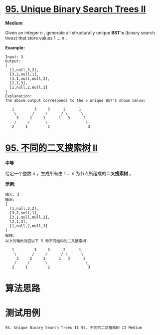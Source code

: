 # [95. Unique Binary Search Trees II][enTitle]

**Medium**

Given an integer  *n* , generate all structurally unique **BST's**  (binary search trees) that store values 1 ...  *n* .

**Example:** 

```
Input: 3
Output:
[
  [1,null,3,2],
  [3,2,null,1],
  [3,1,null,null,2],
  [2,1,3],
  [1,null,2,null,3]
]
Explanation:
The above output corresponds to the 5 unique BST's shown below:

   1         3     3      2      1
    \       /     /      / \      \
     3     2     1      1   3      2
    /     /       \                 \
   2     1         2                 3

```
# [95. 不同的二叉搜索树 II][cnTitle]

**中等**

给定一个整数  *n* ，生成所有由 1 ...  *n*  为节点所组成的**二叉搜索树** 。

**示例:** 

```
输入: 3
输出:
[
  [1,null,3,2],
  [3,2,null,1],
  [3,1,null,null,2],
  [2,1,3],
  [1,null,2,null,3]
]
解释:
以上的输出对应以下 5 种不同结构的二叉搜索树：

   1         3     3      2      1
    \       /     /      / \      \
     3     2     1      1   3      2
    /     /       \                 \
   2     1         2                 3

```


# 算法思路

# 测试用例
```
95. Unique Binary Search Trees II 95. 不同的二叉搜索树 II Medium
```

[enTitle]: https://leetcode.com/problems/unique-binary-search-trees-ii/
[cnTitle]: https://leetcode-cn.com/problems/unique-binary-search-trees-ii/
